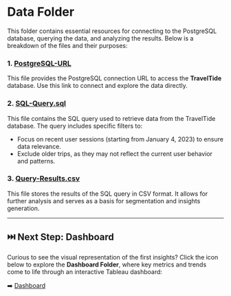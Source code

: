 # Data Folder

This folder contains essential resources for connecting to the PostgreSQL database, querying the data, and analyzing the results. Below is a breakdown of the files and their purposes:

### 1. [PostgreSQL-URL](./PostgreSQL-URL)
This file provides the PostgreSQL connection URL to access the **TravelTide** database. Use this link to connect and explore the data directly.

### 2. [SQL-Query.sql](./SQL-Query.sql)
This file contains the SQL query used to retrieve data from the TravelTide database. The query includes specific filters to:
- Focus on recent user sessions (starting from January 4, 2023) to ensure data relevance.
- Exclude older trips, as they may not reflect the current user behavior and patterns.

### 3. [Query-Results.csv](./Query-Results.csv)
This file stores the results of the SQL query in CSV format. It allows for further analysis and serves as a basis for segmentation and insights generation.

---

## ⏭️ Next Step: Dashboard  
Curious to see the visual representation of the first insights? Click the icon below to explore the **Dashboard Folder**, where key metrics and trends come to life through an interactive Tableau dashboard:  

➡️ [Dashboard](../Dashboard/)


